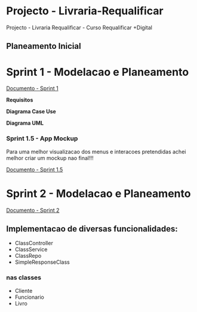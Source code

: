 # Projecto - Livraria-Requalificar
Projecto - Livraria Requalificar - Curso Requalificar +Digital

## Planeamento Inicial

# Sprint 1 - Modelacao e Planeamento

[Documento - Sprint 1](Sprints/Sprint_1.md)

**Requisitos**

**Diagrama Case Use**

**Diagrama UML**

### Sprint 1.5 - App Mockup
Para uma melhor visualizacao dos menus e interacoes pretendidas achei melhor criar um mockup nao final!!!

[Documento - Sprint 1.5](Sprints/Sprint_1.5.md)

# Sprint 2 - Modelacao e Planeamento

[Documento - Sprint 2]()

## Implementacao de diversas funcionalidades:
- ClassController
- ClassService
- ClassRepo
- SimpleResponseClass

### nas classes
- Cliente
- Funcionario
- Livro
